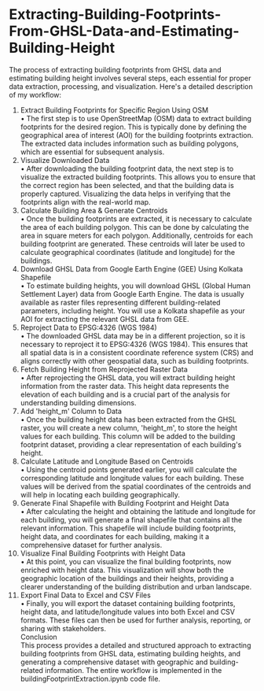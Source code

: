 # Extracting-Building-Footprints-From-GHSL-Data-and-Estimating-Building-Height



The process of extracting building footprints from GHSL data and estimating building height involves several steps, each essential for proper data extraction, processing, and visualization. Here's a detailed description of my workflow: <br>

1. Extract Building Footprints for Specific Region Using OSM <br>
•	The first step is to use OpenStreetMap (OSM) data to extract building footprints for the desired region. This is typically done by defining the geographical area of interest (AOI) for the building footprints extraction. The extracted data includes information such as building polygons, which are essential for subsequent analysis.<br>
2. Visualize Downloaded Data<br>
•	After downloading the building footprint data, the next step is to visualize the extracted building footprints. This allows you to ensure that the correct region has been selected, and that the building data is properly captured. Visualizing the data helps in verifying that the footprints align with the real-world map.<br>
3. Calculate Building Area & Generate Centroids<br>
•	Once the building footprints are extracted, it is necessary to calculate the area of each building polygon. This can be done by calculating the area in square meters for each polygon. Additionally, centroids for each building footprint are generated. These centroids will later be used to calculate geographical coordinates (latitude and longitude) for the buildings.<br>
4. Download GHSL Data from Google Earth Engine (GEE) Using Kolkata Shapefile<br>
•	To estimate building heights, you will download GHSL (Global Human Settlement Layer) data from Google Earth Engine. The data is usually available as raster files representing different building-related parameters, including height. You will use a Kolkata shapefile as your AOI for extracting the relevant GHSL data from GEE.<br>
5. Reproject Data to EPSG:4326 (WGS 1984)<br>
•	The downloaded GHSL data may be in a different projection, so it is necessary to reproject it to EPSG:4326 (WGS 1984). This ensures that all spatial data is in a consistent coordinate reference system (CRS) and aligns correctly with other geospatial data, such as building footprints.<br>
6. Fetch Building Height from Reprojected Raster Data<br>
•	After reprojecting the GHSL data, you will extract building height information from the raster data. This height data represents the elevation of each building and is a crucial part of the analysis for understanding building dimensions.<br>
7. Add 'height_m' Column to Data<br>
•	Once the building height data has been extracted from the GHSL raster, you will create a new column, 'height_m', to store the height values for each building. This column will be added to the building footprint dataset, providing a clear representation of each building's height.<br>
8. Calculate Latitude and Longitude Based on Centroids<br>
•	Using the centroid points generated earlier, you will calculate the corresponding latitude and longitude values for each building. These values will be derived from the spatial coordinates of the centroids and will help in locating each building geographically.<br>
9. Generate Final Shapefile with Building Footprint and Height Data<br>
•	After calculating the height and obtaining the latitude and longitude for each building, you will generate a final shapefile that contains all the relevant information. This shapefile will include building footprints, height data, and coordinates for each building, making it a comprehensive dataset for further analysis.<br>
10. Visualize Final Building Footprints with Height Data<br>
•	At this point, you can visualize the final building footprints, now enriched with height data. This visualization will show both the geographic location of the buildings and their heights, providing a clearer understanding of the building distribution and urban landscape.<br>
11. Export Final Data to Excel and CSV Files<br>
•	Finally, you will export the dataset containing building footprints, height data, and latitude/longitude values into both Excel and CSV formats. These files can then be used for further analysis, reporting, or sharing with stakeholders.<br>
Conclusion<br>
This process provides a detailed and structured approach to extracting building footprints from GHSL data, estimating building heights, and generating a comprehensive dataset with geographic and building-related information. The entire workflow is implemented in the buildingFootprintExtraction.ipynb code file.


